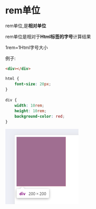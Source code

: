 # rem单位

rem单位,是**相对单位**

rem单位是相对于**Html标签的字号**计算结果

1rem=1Html字号大小

例子:

```html
<div></div>
```

```css
html {
    font-size: 20px;
}

div {
    width: 10rem;
    height: 10rem;
    background-color: red;
}
```

![49-1](assets/49-1.png)